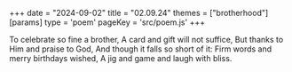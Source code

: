 +++
date = "2024-09-02"
title = "02.09.24"
themes = ["brotherhood"]
[params]
  type = 'poem'
  pageKey = 'src/poem.js'
+++

To celebrate so fine a brother,
A card and gift will not suffice,
But thanks to Him and praise to God,
And though it falls so short of it:
Firm words and merry birthdays wished,
A jig and game and laugh with bliss.
